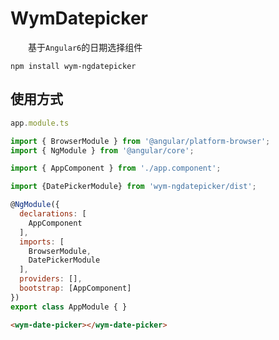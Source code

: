 # WymDatepicker

&emsp;&emsp;基于`Angular6`的日期选择组件

```shell
npm install wym-ngdatepicker
```

## 使用方式

```javascript
app.module.ts

import { BrowserModule } from '@angular/platform-browser';
import { NgModule } from '@angular/core';

import { AppComponent } from './app.component';

import {DatePickerModule} from 'wym-ngdatepicker/dist';

@NgModule({
  declarations: [
    AppComponent
  ],
  imports: [
    BrowserModule,
    DatePickerModule
  ],
  providers: [],
  bootstrap: [AppComponent]
})
export class AppModule { }
```

```html
<wym-date-picker></wym-date-picker>
```

